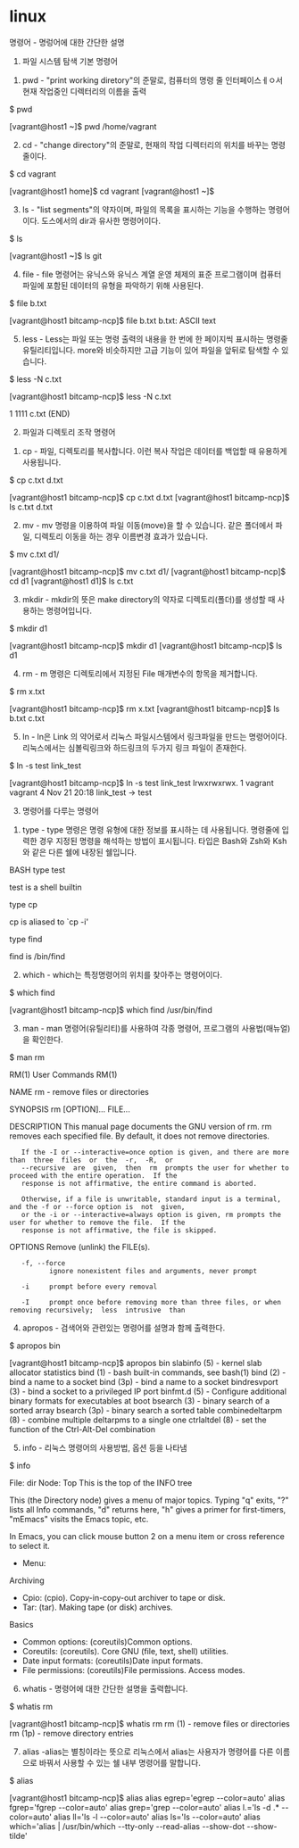 # linux

명령어 - 명렁어에 대한 간단한 설명


1. 파일 시스템 탐색 기본 명령어

1) pwd - "print working diretory"의 준말로, 컴퓨터의 명령 줄 인터페이스ㅔㅇ서 현재 작업중인 디렉터리의 이름을 출력

$ pwd

 [vagrant@host1 ~]$ pwd
/home/vagrant

2) cd - "change directory"의 준말로, 현재의 작업 디렉터리의 위치를 바꾸는 명령 줄이다.

$ cd vagrant 

[vagrant@host1 home]$ cd vagrant
[vagrant@host1 ~]$

3) ls - "list segments"의 약자이며, 파일의 목록을 표시하는 기능을 수행하는 명령어이다. 도스에서의 dir과 유사한 명령어이다.

$ ls

[vagrant@host1 ~]$ ls
git

4) file - file 명령어는 유닉스와 유닉스 계열 운영 체제의 표준 프로그램이며 컴퓨터 파일에 포함된 데이터의 유형을 파악하기 위해 사용된다.

$ file b.txt

[vagrant@host1 bitcamp-ncp]$ file b.txt
b.txt: ASCII text

5) less - Less는 파일 또는 명령 출력의 내용을 한 번에 한 페이지씩 표시하는 명령줄 유틸리티입니다.
           more와 비슷하지만 고급 기능이 있어 파일을 앞뒤로 탐색할 수 있습니다.

$ less -N c.txt

[vagrant@host1 bitcamp-ncp]$ less -N c.txt

  1 1111
c.txt (END)


2. 파일과 디렉토리 조작 명령어

1) cp -  파일, 디렉토리를 복사합니다. 이런 복사 작업은 데이터를 백업할 때 유용하게 사용됩니다.

$ cp c.txt d.txt

[vagrant@host1 bitcamp-ncp]$ cp c.txt d.txt
[vagrant@host1 bitcamp-ncp]$ ls
 c.txt  d.txt 

2) mv - mv 명령을 이용하여 파일 이동(move)을 할 수 있습니다. 같은 폴더에서 파일, 디렉토리 이동을 하는 경우 이름변경 효과가 있습니다.

$ mv c.txt d1/

[vagrant@host1 bitcamp-ncp]$ mv c.txt d1/
[vagrant@host1 bitcamp-ncp]$ cd d1
[vagrant@host1 d1]$ ls
c.txt


3) mkdir - mkdir의 뜻은 make directory의 약자로 디렉토리(폴더)를 생성할 때 사용하는 명령어입니다.

$ mkdir d1

[vagrant@host1 bitcamp-ncp]$ mkdir d1
[vagrant@host1 bitcamp-ncp]$ ls
d1


4) rm - m 명령은 디렉토리에서 지정된 File 매개변수의 항목을 제거합니다. 

$ rm x.txt

[vagrant@host1 bitcamp-ncp]$ rm x.txt
[vagrant@host1 bitcamp-ncp]$ ls
b.txt  c.txt

5) ln - ln은 Link 의 약어로서 리눅스 파일시스템에서 링크파일을 만드는 명령어이다. 리눅스에서는 심볼릭링크와 하드링크의 두가지 링크 파일이 존재한다.

$ ln -s test link_test

[vagrant@host1 bitcamp-ncp]$ ln -s test link_test
lrwxrwxrwx. 1 vagrant vagrant    4 Nov 21 20:18 link_test -> test


3. 명령어를 다루는 명령어

1) type - type 명령은 명령 유형에 대한 정보를 표시하는 데 사용됩니다. 명령줄에 입력한 경우 지정된 명령을 해석하는 방법이 표시됩니다.
            타입은 Bash와 Zsh와 Ksh와 같은 다른 쉘에 내장된 쉘입니다.

BASH
type test

  test is a shell builtin

type cp

  cp is aliased to `cp -i'

type find

  find is /bin/find


2) which - which는 특정명령어의 위치를 찾아주는 명령어이다.

$ which find

[vagrant@host1 bitcamp-ncp]$ which find
/usr/bin/find

3) man - man 명령어(유틸리티)를 사용하여 각종 명령어, 프로그램의 사용법(매뉴얼)을 확인한다.

$ man rm

RM(1)                                               User Commands                                               RM(1)

NAME
       rm - remove files or directories

SYNOPSIS
       rm [OPTION]... FILE...

DESCRIPTION
       This  manual  page  documents the GNU version of rm.  rm removes each specified file.  By default, it does not
       remove directories.

       If the -I or --interactive=once option is given, and there are more  than  three  files  or  the  -r,  -R,  or
       --recursive  are  given,  then  rm  prompts the user for whether to proceed with the entire operation.  If the
       response is not affirmative, the entire command is aborted.

       Otherwise, if a file is unwritable, standard input is a terminal, and the -f or --force option is  not  given,
       or the -i or --interactive=always option is given, rm prompts the user for whether to remove the file.  If the
       response is not affirmative, the file is skipped.

OPTIONS
       Remove (unlink) the FILE(s).

       -f, --force
              ignore nonexistent files and arguments, never prompt

       -i     prompt before every removal

       -I     prompt once before removing more than three files, or when removing recursively;  less  intrusive  than

4) apropos - 검색어와 관련있는 명령어를 설명과 함께 출력한다.

$ apropos bin

[vagrant@host1 bitcamp-ncp]$ apropos bin
slabinfo (5)         - kernel slab allocator statistics
bind (1)             - bash built-in commands, see bash(1)
bind (2)             - bind a name to a socket
bind (3p)            - bind a name to a socket
bindresvport (3)     - bind a socket to a privileged IP port
binfmt.d (5)         - Configure additional binary formats for executables at boot
bsearch (3)          - binary search of a sorted array
bsearch (3p)         - binary search a sorted table
combinedeltarpm (8)  - combine multiple deltarpms to a single one
ctrlaltdel (8)       - set the function of the Ctrl-Alt-Del combination

5) info - 리눅스 명령어의 사용방법, 옵션 등을 나타냄

$ info

File: dir       Node: Top       This is the top of the INFO tree

  This (the Directory node) gives a menu of major topics.
  Typing "q" exits, "?" lists all Info commands, "d" returns here,
  "h" gives a primer for first-timers,
  "mEmacs<Return>" visits the Emacs topic, etc.

  In Emacs, you can click mouse button 2 on a menu item or cross reference
  to select it.

* Menu:

Archiving
* Cpio: (cpio).                 Copy-in-copy-out archiver to tape or disk.
* Tar: (tar).                   Making tape (or disk) archives.

Basics
* Common options: (coreutils)Common options.
* Coreutils: (coreutils).       Core GNU (file, text, shell) utilities.
* Date input formats: (coreutils)Date input formats.
* File permissions: (coreutils)File permissions.
                                Access modes.



6) whatis - 명령어에 대한 간단한 설명을 출력합니다.

$ whatis rm

[vagrant@host1 bitcamp-ncp]$ whatis rm
rm (1)               - remove files or directories
rm (1p)              - remove directory entries



7) alias -alias는 별칭이라는 뜻으로 리눅스에서 alias는 사용자가 명령어를 다른 이름으로 바꿔서 사용할 수 있는 쉘 내부 명령어를 말합니다.

$ alias

[vagrant@host1 bitcamp-ncp]$ alias
alias egrep='egrep --color=auto'
alias fgrep='fgrep --color=auto'
alias grep='grep --color=auto'
alias l.='ls -d .* --color=auto'
alias ll='ls -l --color=auto'
alias ls='ls --color=auto'
alias which='alias | /usr/bin/which --tty-only --read-alias --show-dot --show-tilde'


